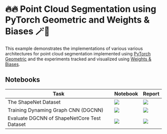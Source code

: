 # 🔥🔥 Point Cloud Segmentation using PyTorch Geometric and Weights & Biases 🪄🐝

This example demonstrates the implementations of various various architectures for point cloud segmentation implemented using [PyTorch Geometric](https://www.pyg.org/) and the experiments tracked and visualized using [Weights & Biases](https://wandb.ai/site).

## Notebooks

|Task|Notebook|Report|
|---|---|---|
|The ShapeNet Dataset|[![](https://colab.research.google.com/assets/colab-badge.svg)](https://colab.research.google.com/github/wandb/examples/blob/pyg/point-cloud-segmentation/colabs/pyg/point-cloud-segmentation/00_eda.ipynb)|[![](https://raw.githubusercontent.com/wandb/assets/main/wandb-github-badge-gradient.svg)](https://wandb.ai/wandb/point-cloud-segmentation/reports/ShapeNetCore-Dataset--VmlldzozMTY1ODA2)|
|Training Dynaming Graph CNN (DGCNN)|[![](https://colab.research.google.com/assets/colab-badge.svg)](https://colab.research.google.com/github/wandb/examples/blob/pyg/point-cloud-segmentation/colabs/pyg/point-cloud-segmentation/01_dgcnn_train.ipynb)|[![](https://raw.githubusercontent.com/wandb/assets/main/wandb-github-badge-gradient.svg)](https://wandb.ai/wandb/point-cloud-segmentation/reports/ShapeNetCore-Dataset--VmlldzozMTY1ODA2)|
|Evaluate DGCNN of ShapeNetCore Test Dataset|[![](https://colab.research.google.com/assets/colab-badge.svg)](https://colab.research.google.com/github/wandb/examples/blob/pyg/point-cloud-segmentation/colabs/pyg/point-cloud-segmentation/02_dgcnn_evaluate.ipynb)|[![](https://raw.githubusercontent.com/wandb/assets/main/wandb-github-badge-gradient.svg)](https://wandb.ai/wandb/point-cloud-segmentation/reports/Point-Cloud-Segmentation-using-Dynamic-Graph-CNN--VmlldzozMTk5MDcy)|
